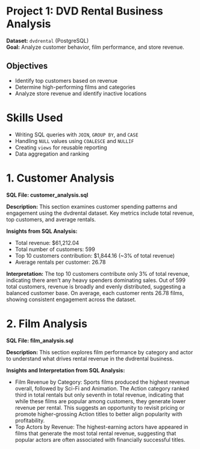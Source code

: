 # Project 1: DVD Rental Business Analysis

**Dataset:** `dvdrental` (PostgreSQL)  
**Goal:** Analyze customer behavior, film performance, and store revenue.

## Objectives
- Identify top customers based on revenue  
- Determine high-performing films and categories  
- Analyze store revenue and identify inactive locations  

# Skills Used
- Writing SQL queries with `JOIN`, `GROUP BY`, and `CASE`  
- Handling `NULL` values using `COALESCE` and `NULLIF`  
- Creating `views` for reusable reporting  
- Data aggregation and ranking  

# 1. Customer Analysis
**SQL File: customer_analysis.sql**

**Description:**
This section examines customer spending patterns and engagement using the dvdrental dataset. Key metrics include total revenue, top customers, and average rentals.

**Insights from SQL Analysis:**
- Total revenue: $61,212.04
- Total number of customers: 599
- Top 10 customers contribution: $1,844.16 (~3% of total revenue)
- Average rentals per customer: 26.78

**Interpretation:**
The top 10 customers contribute only 3% of total revenue, indicating there aren’t any heavy spenders dominating sales.
Out of 599 total customers, revenue is broadly and evenly distributed, suggesting a balanced customer base.
On average, each customer rents 26.78 films, showing consistent engagement across the dataset.

# 2. Film Analysis
**SQL File: film_analysis.sql**

**Description:**
This section explores film performance by category and actor to understand what drives rental revenue in the dvdrental business.

**Insights and Interpretation from SQL Analysis:**
- Film Revenue by Category:
Sports films produced the highest revenue overall, followed by Sci-Fi and Animation.
The Action category ranked third in total rentals but only seventh in total revenue, indicating that while these films are popular among customers, they generate lower revenue per rental.
This suggests an opportunity to revisit pricing or promote higher-grossing Action titles to better align popularity with profitability.
- Top Actors by Revenue:
The highest-earning actors have appeared in films that generate the most total rental revenue, suggesting that popular actors are often associated with financially successful titles.




